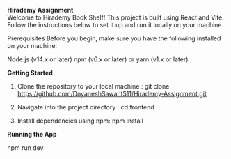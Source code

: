 **Hirademy Assignment**<br/>
Welcome to Hirademy Book Shelf! This project is built using React and Vite. Follow the instructions below to set it up and run it locally on your machine.

Prerequisites
Before you begin, make sure you have the following installed on your machine:

Node.js (v14.x or later)
npm (v6.x or later) or yarn (v1.x or later)

**Getting Started**<br/>

1. Clone the repository to your local machine :
git clone https://github.com/DnyaneshSawant511/Hirademy-Assignment.git

2. Navigate into the project directory :
cd frontend

3. Install dependencies using npm:
npm install

**Running the App**<br/>

npm run dev
